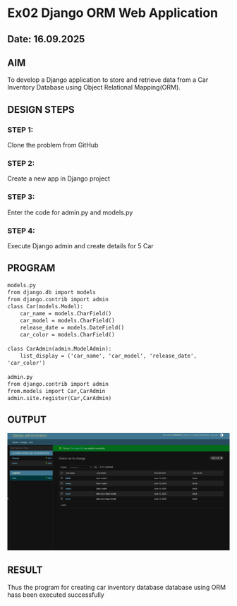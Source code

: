 # Ex02 Django ORM Web Application
## Date: 16.09.2025

## AIM
To develop a Django application to store and retrieve data from a Car Inventory Database using Object Relational Mapping(ORM).

## DESIGN STEPS

### STEP 1:
Clone the problem from GitHub

### STEP 2:
Create a new app in Django project

### STEP 3:
Enter the code for admin.py and models.py

### STEP 4:
Execute Django admin and create details for 5 Car 

## PROGRAM
~~~
models.py
from django.db import models
from django.contrib import admin
class Car(models.Model):
    car_name = models.CharField()
    car_model = models.CharField()
    release_date = models.DateField()
    car_color = models.CharField()

class CarAdmin(admin.ModelAdmin):
    list_display = ('car_name', 'car_model', 'release_date', 'car_color')

admin.py
from django.contrib import admin
from.models import Car,CarAdmin
admin.site.register(Car,CarAdmin)
~~~


## OUTPUT
![alt text](<Screenshot 2025-09-16 152224.png>)



## RESULT
Thus the program for creating car inventory database database using ORM hass been executed successfully
